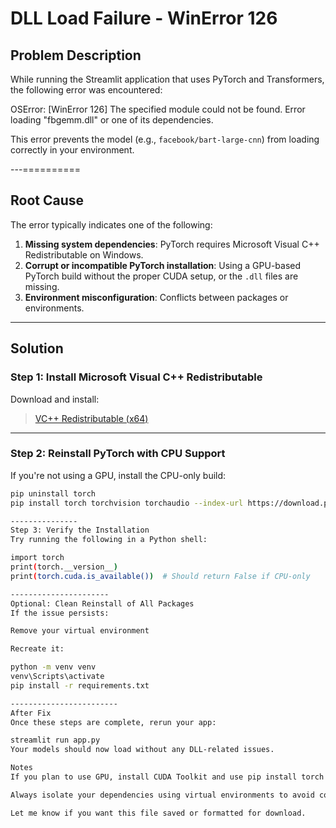 #  DLL Load Failure - WinError 126

##  Problem Description

While running the Streamlit application that uses PyTorch and Transformers, the following error was encountered:

OSError: [WinError 126] The specified module could not be found. Error loading "fbgemm.dll" or one of its dependencies.

This error prevents the model (e.g., `facebook/bart-large-cnn`) from loading correctly in your environment.

---==========

##  Root Cause

The error typically indicates one of the following:

1. **Missing system dependencies**: PyTorch requires Microsoft Visual C++ Redistributable on Windows.
2. **Corrupt or incompatible PyTorch installation**: Using a GPU-based PyTorch build without the proper CUDA setup, or the `.dll` files are missing.
3. **Environment misconfiguration**: Conflicts between packages or environments.

---

## Solution

### Step 1: Install Microsoft Visual C++ Redistributable

Download and install:

> [VC++ Redistributable (x64)](https://aka.ms/vs/17/release/vc_redist.x64.exe)

---

### Step 2: Reinstall PyTorch with CPU Support

If you're not using a GPU, install the CPU-only build:

```bash
pip uninstall torch
pip install torch torchvision torchaudio --index-url https://download.pytorch.org/whl/cpu

---------------
Step 3: Verify the Installation
Try running the following in a Python shell:

import torch
print(torch.__version__)
print(torch.cuda.is_available())  # Should return False if CPU-only

----------------------
Optional: Clean Reinstall of All Packages
If the issue persists:

Remove your virtual environment

Recreate it:

python -m venv venv
venv\Scripts\activate
pip install -r requirements.txt

------------------------
After Fix
Once these steps are complete, rerun your app:

streamlit run app.py
Your models should now load without any DLL-related issues.

Notes
If you plan to use GPU, install CUDA Toolkit and use pip install torch --index-url https://download.pytorch.org/whl/cu121 (based on your CUDA version).

Always isolate your dependencies using virtual environments to avoid conflicts.

Let me know if you want this file saved or formatted for download.